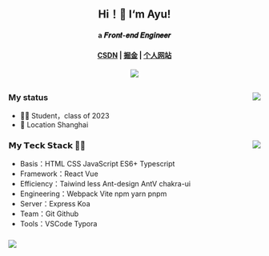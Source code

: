 ## <div align="center">Hi！👋 I‘m Ayu!</div>

#### <div align="center">a 𝑭𝒓𝒐𝒏𝒕-𝒆𝒏𝒅 𝑬𝒏𝒈𝒊𝒏𝒆𝒆𝒓</div>

#### <div align="center"><a href="https://blog.csdn.net/weixin_47082552?spm=1010.2135.3001.5343" target="_blank">CSDN</a> | <a href="https://juejin.cn/user/567821036164957/posts" target="_blank">掘金</a> | <a href="https://yu-website.vercel.app/" target="_blank">个人网站</a></div>
#### <div align="center">![](https://komarev.com/ghpvc/?username=ayu-1019&label=views-count)</div>

##
<img align="right" src="https://github-readme-stats.vercel.app/api?username=ayu-1019&show_icons=true&icon_color=2E67D3&count_private=true" />

### My status
- 🧑‍🎓 Student，class of 2023
- 💼 Location Shanghai

###
<img align="right" src="https://streak-stats.demolab.com/?user=Ayu-1019" />

### 𝗠𝘆 𝗧𝗲𝗰𝗸 𝗦𝘁𝗮𝗰𝗸 👨‍💻
- Basis：HTML CSS JavaScript ES6+ Typescript
- Framework：React Vue
- Efficiency：Taiwind less Ant-design AntV chakra-ui
- Engineering：Webpack Vite npm yarn pnpm
- Server：Express Koa
- Team：Git Github
- Tools：VSCode Typora

###
<img align="center" src="https://activity-graph.herokuapp.com/graph?username=Ayu-1019&theme=react" />




  
  
<!--   [![GitHub Streak](https://streak-stats.demolab.com/?user=Ayu-1019)](https://git.io/streak-stats) -->

<!--
**Ayu-1019/Ayu-1019** is a ✨ _special_ ✨ repository because its `README.md` (this file) appears on your GitHub profile.

Here are some ideas to get you started:

- 🔭 I’m currently working on ...
- 🌱 I’m currently learning ...
- 👯 I’m looking to collaborate on ...
- 🤔 I’m looking for help with ...
- 💬 Ask me about ...
- 📫 How to reach me: ...
- 😄 Pronouns: ...
- ⚡ Fun fact: ...
-->
